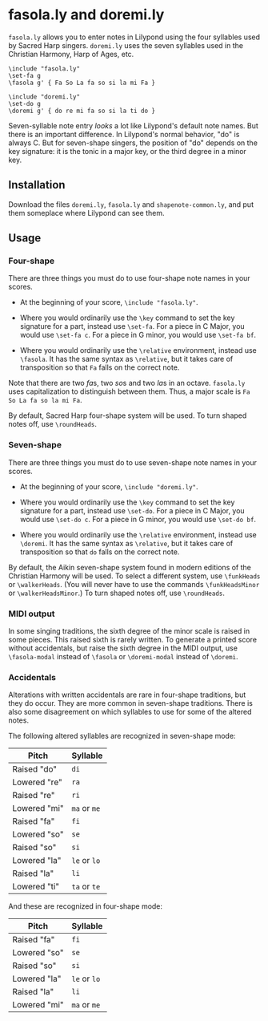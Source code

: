 # fasola.ly and doremi.ly

`fasola.ly` allows you to enter notes in Lilypond using the four syllables used
by Sacred Harp singers. `doremi.ly` uses the seven syllables used in the
Christian Harmony, Harp of Ages, etc.

```
\include "fasola.ly"
\set-fa g
\fasola g' { Fa So La fa so si la mi Fa }
```

```
\include "doremi.ly"
\set-do g
\doremi g' { do re mi fa so si la ti do }
```

Seven-syllable note entry *looks* a lot like Lilypond's default note
names. But there is an important difference. In Lilypond's normal behavior,
"do" is always C. But for seven-shape singers, the position of "do" depends
on the key signature: it is the tonic in a major key, or the third degree
in a minor key.

## Installation

Download the files `doremi.ly`, `fasola.ly` and `shapenote-common.ly`, and 
put them someplace where Lilypond can see them.

## Usage

### Four-shape

There are three things you must do to use four-shape note names in your scores.

* At the beginning of your score, `\include "fasola.ly"`.

* Where you would ordinarily use the `\key` command to set the key signature
  for a part, instead use `\set-fa`. For a piece in C Major, you would use
  `\set-fa c`. For a piece in G minor, you would use `\set-fa bf`.

* Where you would ordinarily use the `\relative` environment, instead use
  `\fasola`. It has the same syntax as `\relative`, but it takes care of
  transposition so that `Fa` falls on the correct note.

Note that there are two *fa*s, two *so*s and two *la*s in an octave.
`fasola.ly` uses capitalization to distinguish between them. Thus, a major
scale is `Fa So La fa so la mi Fa`.

By default, Sacred Harp four-shape system will be used.
To turn shaped notes off, use `\roundHeads`.

### Seven-shape
There are three things you must do to use seven-shape note names in your scores.

* At the beginning of your score, `\include "doremi.ly"`.

* Where you would ordinarily use the `\key` command to set the key signature
  for a part, instead use `\set-do`. For a piece in C Major, you would use
  `\set-do c`. For a piece in G minor, you would use `\set-do bf`.

* Where you would ordinarily use the `\relative` environment, instead use
  `\doremi`. It has the same syntax as `\relative`, but it takes care of
  transposition so that `do` falls on the correct note.

By default, the Aikin seven-shape system found in modern editions of the
Christian Harmony will be used. To select a different system, use
`\funkHeads` or `\walkerHeads`. (You will never have to use the commands
`\funkHeadsMinor` or `\walkerHeadsMinor`.) To turn shaped notes off, use
`\roundHeads`.

### MIDI output
In some singing traditions, the sixth degree of the minor scale is raised in
some pieces. This raised sixth is rarely written. To generate a printed score
without accidentals, but raise the sixth degree in the MIDI output, use
`\fasola-modal` instead of `\fasola` or `\doremi-modal` instead of `\doremi`.

### Accidentals
Alterations with written accidentals are rare in four-shape traditions, but
they do occur.  They are more common in seven-shape traditions. There is also
some disagreement on which syllables to use for some of the altered notes.

The following altered syllables are recognized in seven-shape mode:

Pitch | Syllable 
----|----
 Raised "do"| `di`
 Lowered "re"| `ra`
 Raised "re"| `ri`
Lowered "mi"| `ma` or `me`
Raised "fa"| `fi`
Lowered "so"| `se`
Raised "so"| `si`
 Lowered "la"| `le` or `lo`
 Raised "la"| `li`
 Lowered "ti"| `ta` or `te`

And these are recognized in four-shape mode:

Pitch | Syllable 
----|----
Raised "fa"| `fi`
Lowered "so"| `se`
Raised "so"| `si`
 Lowered "la"| `le` or `lo`
 Raised "la"| `li`
Lowered "mi"| `ma` or `me`
